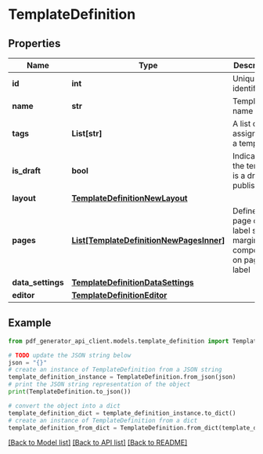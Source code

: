 # TemplateDefinition


## Properties

Name | Type | Description | Notes
------------ | ------------- | ------------- | -------------
**id** | **int** | Unique identifier | [optional] 
**name** | **str** | Template name | [optional] 
**tags** | **List[str]** | A list of tags assigned to a template | [optional] 
**is_draft** | **bool** | Indicates if the template is a draft or published. | [optional] 
**layout** | [**TemplateDefinitionNewLayout**](TemplateDefinitionNewLayout.md) |  | [optional] 
**pages** | [**List[TemplateDefinitionNewPagesInner]**](TemplateDefinitionNewPagesInner.md) | Defines page or label size, margins and components on page or label | [optional] 
**data_settings** | [**TemplateDefinitionDataSettings**](TemplateDefinitionDataSettings.md) |  | [optional] 
**editor** | [**TemplateDefinitionEditor**](TemplateDefinitionEditor.md) |  | [optional] 

## Example

```python
from pdf_generator_api_client.models.template_definition import TemplateDefinition

# TODO update the JSON string below
json = "{}"
# create an instance of TemplateDefinition from a JSON string
template_definition_instance = TemplateDefinition.from_json(json)
# print the JSON string representation of the object
print(TemplateDefinition.to_json())

# convert the object into a dict
template_definition_dict = template_definition_instance.to_dict()
# create an instance of TemplateDefinition from a dict
template_definition_from_dict = TemplateDefinition.from_dict(template_definition_dict)
```
[[Back to Model list]](../README.md#documentation-for-models) [[Back to API list]](../README.md#documentation-for-api-endpoints) [[Back to README]](../README.md)


